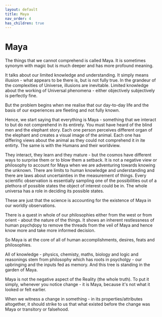 ```yaml
---
layout: default
title: Maya
nav_order: 4
has_children: true
---
```


# Maya

The things that we cannot comprehend is called Maya. It is sometimes synonym with magic but is much deeper and has more profound meaning. 

It talks about our limited knowledge and understanding. It simply means illusion - what appears to be there is, but is not fully true. In the grandeur of the complexities of Universe, illusions are inevitable. Limited knowledge about the working of Universal phenomena - either objectively subjectively is perfectly fine. 

But the problem begins when me realise that our day-to-day life and the basis of our experiences are fleeting and not fully known.

Hence, we start saying that everything is Maya - something that we interact to but do not comprehend in its entirety. You must have heard of the blind men and the elephant story. Each one person perceives different organ of the elephant and creates a visual image of the animal. Each one has differing views about the animal as they could not comprehend it in ite entirty. The same is with the Humans and their worldview.

They interact, they learn and they mature - but the cosmos have different ways to surprise them or to blow them a setback. It is not a negative view or philosophy to account for Maya when we are adventuring towards knowing the unknown. There are limits to human knowledge and understanding and there are laws about uncertainties in the measurement of things. Every scientific observation is essentially sampling one of the possibilities out of a plethora of possible states the object of interest could be in. The whole universa has a role in deciding its possible states.

These are just that the science is accounting for the existence of Maya in our worldly observations. 

There is a quest in whole of our philosophies either from the west or from orient - about the nature of the things. It shows an inherent restlessness of human psychḍopy to remove the threads from the veil of Maya and hence know more and take more informed decision.

So Maya is at the core of all of human accomplishments, desires, feats and philosophies.

All of knowledge - physics, chemisty, maths, biology and logic and reasonings stem from philosophy which has roots in psycholgy - our upbringing and the inputs fed as memory. And this tree is standing in the garden of Maya.

Maya is not the negative aspect of the Reality (the whole truth). To put it simply, whenever you notice change - it is Maya, because it's not what it looked or felt earlier. 

When we witness a change in something - in its properties/attributes altogether, it should strike to us that what existed before the change was Maya or transitory or falsehood.
